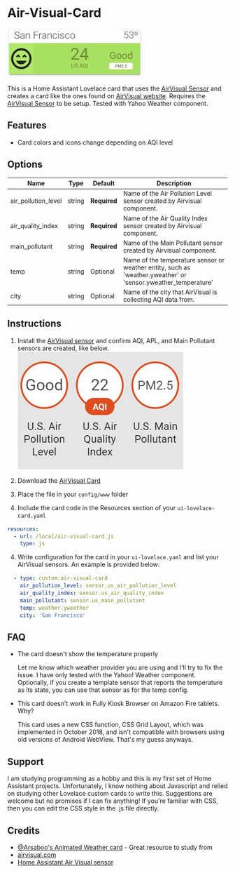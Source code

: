 # Air-Visual-Card

![example](images/example.JPG)

This is a Home Assistant Lovelace card that uses the [AirVisual Sensor](https://www.home-assistant.io/components/sensor.airvisual/) and creates a card like the ones found on [AirVisual website](https://www.airvisual.com). Requires the [AirVisual Sensor](https://www.home-assistant.io/components/sensor.airvisual/) to be setup. Tested with Yahoo Weather component.

## Features
  - Card colors and icons change depending on AQI level
  
  
## Options

| Name | Type | Default | Description
| ---- | ---- | ------- | -----------
| air_pollution_level | string | **Required** | Name of the Air Pollution Level sensor created by Airvisual component.
| air_quality_index | string | **Required** | Name of the Air Quality Index sensor created by Airvisual component.
| main_pollutant | string | **Required** | Name of the Main Pollutant sensor created by Airvisual component.
| temp | string | Optional| Name of the temperature sensor or weather entity, such as 'weather.yweather' or 'sensor.yweather_temperature'
| city | string | Optional | Name of the city that AirVisual is collecting AQI data from.


## Instructions
1. Install the [AirVisual sensor](https://www.home-assistant.io/components/sensor.airvisual/) and confirm AQI, APL, and Main Pollutant sensors are created, like below.
![sensors](images/airvisual_sensors.JPG)

1. Download the [AirVisual Card](https://raw.githubusercontent.com/dnguyen800/Air-Visual-Card/master/air-visual-card.js)
2. Place the file in your `config/www` folder
3. Include the card code in the Resources section of your `ui-lovelace-card.yaml`
```yaml
resources:
  - url: /local/air-visual-card.js
    type: js
```
4. Write configuration for the card in your `ui-lovelace.yaml` and list your AirVisual sensors. An example is provided below:

```yaml
  - type: custom:air-visual-card
    air_pollution_level: sensor.us_air_pollution_level
    air_quality_index: sensor.us_air_quality_index
    main_pollutant: sensor.us_main_pollutant
    temp: weather.yweather
    city: 'San Francisco'
```

## FAQ
 - The card doesn't show the temperature properly
  
   Let me know which weather provider you are using and I'll try to fix the issue. I have only tested with the Yahoo! Weather component. Optionally, if you create a template sensor that reports the temperature as its state, you can use that sensor as for the temp config.
 
 - This card doesn't work in Fully Kiosk Browser on Amazon Fire tablets. Why?

   This card uses a new CSS function, CSS Grid Layout, which was implemented in October 2018, and isn't compatible with browsers using old versions of Android WebView. That's my guess anyways.

 
## Support
I am studying programming as a hobby and this is my first set of Home Assistant projects. Unfortunately, I know nothing about Javascript and relied on studying other Lovelace custom cards to write this. Suggestions are welcome but no promises if I can fix anything! If you're familiar with CSS, then you can edit the CSS style in the .js file directly.

## Credits
  - [@Arsaboo's Animated Weather card](https://github.com/arsaboo/homeassistant-config/blob/master/www/custom_ui/weather-card.js) - Great resource to study from
  - [airvisual.com](https://www.airvisual.com/)
  - [Home Assistant Air Visual sensor](https://www.home-assistant.io/components/sensor.airvisual/)

